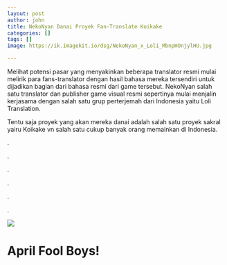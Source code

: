```yaml
---
layout: post
author: john
title: NekoNyan Danai Proyek Fan-Translate Koikake
categories: []
tags: []
image: https://ik.imagekit.io/dsg/NekoNyan_x_Loli_MbnpHOnjylHU.jpg

---
```

Melihat potensi pasar yang menyakinkan beberapa translator resmi mulai melirik para fans-translator dengan hasil bahasa mereka tersendiri untuk dijadikan bagian dari bahasa resmi dari game tersebut. NekoNyan salah satu translator dan publisher game visual resmi sepertinya mulai menjalin kerjasama dengan salah satu grup perterjemah dari Indonesia yaitu Loli Translation.

Tentu saja proyek yang akan mereka danai adalah salah satu proyek sakral yairu Koikake vn salah satu cukup banyak orang memainkan di Indonesia.

.

.

.

.

.

.

![](https://ik.imagekit.io/dsg/Flying_Sena_yEjlIkbPAo.jpg)

# **April Fool Boys!**